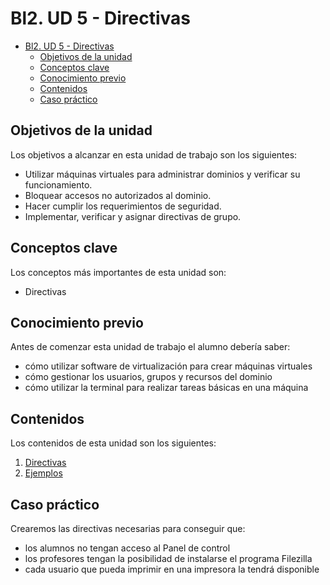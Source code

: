 # Bl2. UD 5 - Directivas
- [Bl2. UD 5 - Directivas](#bl2-ud-5---directivas)
  - [Objetivos de la unidad](#objetivos-de-la-unidad)
  - [Conceptos clave](#conceptos-clave)
  - [Conocimiento previo](#conocimiento-previo)
  - [Contenidos](#contenidos)
  - [Caso práctico](#caso-práctico)

## Objetivos de la unidad
Los objetivos a alcanzar en esta unidad de trabajo son los siguientes:
- Utilizar máquinas virtuales para administrar dominios y verificar su funcionamiento.
- Bloquear accesos no autorizados al dominio.
- Hacer cumplir los requerimientos de seguridad.
- Implementar, verificar y asignar directivas de grupo.

## Conceptos clave
Los conceptos más importantes de esta unidad son:
- Directivas

## Conocimiento previo
Antes de comenzar esta unidad de trabajo el alumno debería saber:
- cómo utilizar software de virtualización para crear máquinas virtuales
- cómo gestionar los usuarios, grupos y recursos del dominio
- cómo utilizar la terminal para realizar tareas básicas en una máquina

## Contenidos
Los contenidos de esta unidad son los siguientes:
1. [Directivas](directivas.md)
2. [Ejemplos](ejemplos.md)

## Caso práctico
Crearemos las directivas necesarias para conseguir que:
- los alumnos no tengan acceso al Panel de control
- los profesores tengan la posibilidad de instalarse el programa Filezilla
- cada usuario que pueda imprimir en una impresora la tendrá disponible
